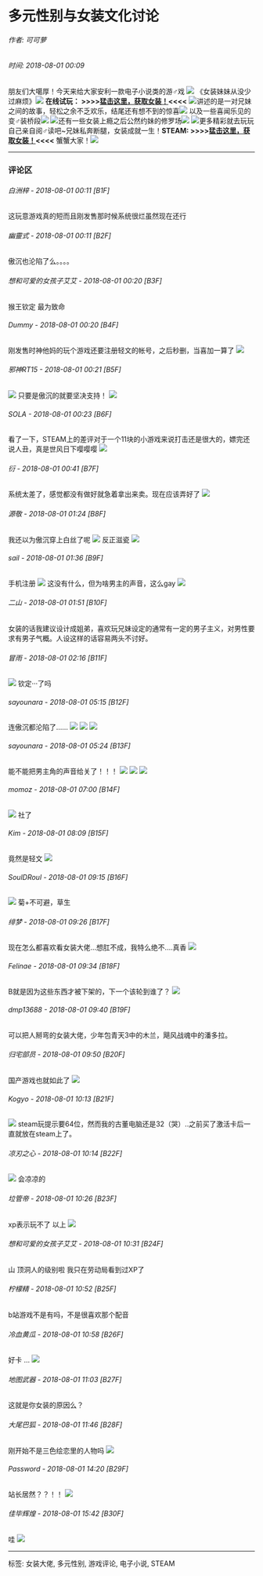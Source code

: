 # 多元性别与女装文化讨论

###### 作者: 可可萝
###### 时间: 2018-08-01 00:09

朋友们大噶厚！今天来给大家安利一款电子小说类的游♂戏 ![](images/post/smile/smallface/face111.jpg) 《女装妹妹从没少过麻烦》![](images/post/smile/smallface/face073.jpg) **在线试玩： >>>>[猛击这里，获取女装！](https://www.iqing.com/play/1122/)<<<<** ![](//white-plus.net//attachment/Mon_1807/11_4_aa67b1f14ae1d1f.jpg)讲述的是一对兄妹之间的故事，轻松之余不乏欢乐，结尾还有想不到的惊喜![](images/post/smile/smallface/face095.gif) 以及一些喜闻乐见的变♂装桥段![](images/post/smile/smallface/face077.gif) ![](//white-plus.net//attachment/Mon_1807/11_4_44c52e3b523cfa3.png)还有一些女装上瘾之后公然约妹的修罗场![](images/post/smile/smallface/face113.jpg) ![](//white-plus.net//attachment/Mon_1807/11_4_21da80de7edb8a2.png)更多精彩就去玩玩自己亲自阅♂读吧~兄妹私奔断腿，女装成就一生！**STEAM:  >>>>[猛击这里，获取女装！](https://store.steampowered.com/app/820770/_/)<<<<** 蟹蟹大家！![](images/post/smile/smallface/face095.gif) 

---

### 评论区

###### 白洲梓 - 2018-08-01 00:11 \[B1F\]
这玩意游戏真的短而且刚发售那时候系统很烂虽然现在还行

###### 幽靈式 - 2018-08-01 00:11 \[B2F\]
傲沉也沦陷了么。。。。

###### 想和可爱的女孩子艾艾 - 2018-08-01 00:20 \[B3F\]
猴王钦定 最为致命

###### Dummy - 2018-08-01 00:20 \[B4F\]
刚发售时神他妈的玩个游戏还要注册轻文的帐号，之后秒删，当喜加一算了 ![](images/post/smile/smallface/face070.gif)

###### 邪神RT15 - 2018-08-01 00:21 \[B5F\]
![](images/post/smile/smallface/face030.jpg) 只要是傲沉的就要坚决支持！ ![](images/post/smile/smallface/face084.jpg)

###### SOLA - 2018-08-01 00:23 \[B6F\]
看了一下，STEAM上的差评对于一个11块的小游戏来说打击还是很大的，嫖完还说人丑，真是世风日下嘤嘤嘤 ![](images/post/smile/smallface/face059.jpg)

###### 衍 - 2018-08-01 00:41 \[B7F\]
系统太差了，感觉都没有做好就急着拿出来卖。现在应该弄好了 ![](images/post/smile/smallface/face056.jpg)

###### 源敬 - 2018-08-01 01:24 \[B8F\]
我还以为傲沉穿上白丝了呢 ![](images/post/smile/smallface/face111.jpg) 反正滋瓷 ![](images/post/smile/smallface/face076.jpg)

###### sail - 2018-08-01 01:36 \[B9F\]
手机注册 ![](images/post/smile/smallface/face032.jpg) 这没有什么，但为啥男主的声音，这么gay ![](images/post/smile/smallface/face030.jpg)

###### 二山 - 2018-08-01 01:51 \[B10F\]
女装的话我建议设计成姐弟，喜欢玩兄妹设定的通常有一定的男子主义，对男性要求有男子气概。人设这样的话容易两头不讨好。

###### 冒雨 - 2018-08-01 02:16 \[B11F\]
![](images/post/smile/smallface/face003.jpg) 钦定···了吗

###### sayounara - 2018-08-01 05:15 \[B12F\]
连傲沉都沦陷了…… ![](images/post/smile/smallface/face073.jpg) ![](images/post/smile/smallface/face073.jpg) ![](images/post/smile/smallface/face073.jpg)

###### sayounara - 2018-08-01 05:24 \[B13F\]
能不能把男主角的声音给关了！！！ ![](images/post/smile/smallface/face108.jpg) ![](images/post/smile/smallface/face108.jpg) ![](images/post/smile/smallface/face108.jpg)

###### momoz - 2018-08-01 07:00 \[B14F\]
![](images/post/smile/smallface/face040.jpg) 社了

###### Kim - 2018-08-01 08:09 \[B15F\]
竟然是轻文 ![](images/post/smile/smallface/face096.jpg)

###### SoulDRoul - 2018-08-01 09:15 \[B16F\]
![](images/post/smile/smallface/face070.gif) 菊+不可避，草生

###### 绯梦 - 2018-08-01 09:26 \[B17F\]
现在怎么都喜欢看女装大佬...想肛不成，我特么绝不....真香 ![](images/post/smile/smallface/face111.jpg)

###### Felinae - 2018-08-01 09:34 \[B18F\]
B就是因为这些东西才被下架的，下一个该轮到谁了？ ![](images/post/smile/smallface/face040.jpg)

###### dmp13688 - 2018-08-01 09:40 \[B19F\]
可以把人掰弯的女装大佬，少年包青天3中的木兰，飓风战魂中的潘多拉。

###### 归宅部员 - 2018-08-01 09:50 \[B20F\]
国产游戏也就如此了 ![](images/post/smile/smallface/face003.jpg)

###### Kogyo - 2018-08-01 10:13 \[B21F\]
![](images/post/smile/smallface/face108.jpg) steam玩提示要64位，然而我的古董电脑还是32（哭）..之前买了激活卡后一直就放在steam上了。

###### 凉刃之心 - 2018-08-01 10:14 \[B22F\]
![](images/post/smile/smallface/face040.jpg) 会凉凉的

###### 垃管帝 - 2018-08-01 10:26 \[B23F\]
xp表示玩不了 以上 ![](images/post/smile/smallface/face040.jpg)

###### 想和可爱的女孩子艾艾 - 2018-08-01 10:31 \[B24F\]
山 顶洞人的级别啦 我只在劳动局看到过XP了

###### 柠檬精 - 2018-08-01 10:52 \[B25F\]
b站游戏不是有吗，不是很喜欢那个配音

###### 冷血黄瓜 - 2018-08-01 10:58 \[B26F\]
好卡 ... ![](images/post/smile/smallface/face026.jpg)

###### 地图武器 - 2018-08-01 11:03 \[B27F\]
这就是你女装的原因么？

###### 大尾巴狐 - 2018-08-01 11:46 \[B28F\]
刚开始不是三色绘恋里的人物吗 ![](images/post/smile/smallface/face108.jpg)

###### Password - 2018-08-01 14:20 \[B29F\]
站长居然？？！！ ![](images/post/smile/smallface/face075.jpg)

###### 佳毕辉煌 - 2018-08-01 15:42 \[B30F\]
哇 ![](images/post/smile/smallface/face026.jpg)

---

标签: 女装大佬, 多元性别, 游戏评论, 电子小说, STEAM